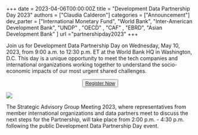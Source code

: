 +++
date =  2023-04-06T00:00:00Z
title = "Development Data Partnership Day 2023"
authors = ["Claudia Calderon"]
categories = ["Announcement"]
dev_parter = ["International Monetary Fund", "World Bank", "Inter-American Development Bank", "UNDP" , "OECD" , "CAF" , "EBRD", "Asian Development Bank" ]
url ="partnershipday2023"
+++

Join us for Development Data Partnership Day on Wednesday, May 10, 2023, from 9:00 a.m. to 12:30 p.m. ET at the World Bank HQ in Washington, D.C. This day is a unique opportunity to meet the tech companies and international organizations working together to understand the socio-economic impacts of our most urgent shared challenges.

<p style="text-align:center">
    <button type="button" class="btn btn-outline-info"><a href="https://datapartnership.org/partnershipday2023/registration"> Register Now </a>
    </button>

[![](/images/updates/partnership-day-2023/Keynotes2.png)](https://datapartnership.org/partnershipday2023/registration)


The Strategic Advisory Group Meeting 2023, where representatives from member international organizations and data partners meet to discuss the next steps for the Partnership, will take place from 2:00 p.m. - 4:30 p.m. following the public Development Data Partnership Day event.
